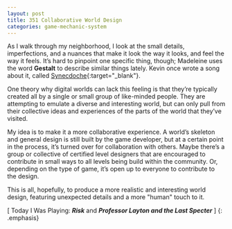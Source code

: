 ```yaml
---
layout: post
title: 351 Collaborative World Design
categories: game-mechanic-system
---
```

As I walk through my neighborhood, I look at the small details, imperfections, and a nuances that make it look the way it looks, and feel the way it feels.  It’s hard to pinpoint one specific thing, though; Madeleine uses the word **Gestalt** to describe similar things lately.  Kevin once wrote a song about it, called [Synecdoche](/music/synecdoche_d2.mp3 "Synecdoche"){:target="_blank"}.

One theory why digital worlds can lack this feeling is that they’re typically created all by a single or small group of like-minded people. They are attempting to emulate a diverse and interesting world, but can only pull from their collective ideas and experiences of the parts of the world that they’ve visited.

My idea is to make it a more collaborative experience.  A world’s skeleton and general design is still built by the game developer, but at a certain point in the process, it’s turned over for collaboration with others.  Maybe there’s a group or collective of certified level designers that are encouraged to contribute in small ways to all levels being build within the community.  Or, depending on the type of game, it’s open up to everyone to contribute to the design.

This is all, hopefully, to produce a more realistic and interesting world design, featuring unexpected details and a more "human" touch to it.

[ Today I Was Playing: ***Risk*** and ***Professor Layton and the Last Specter*** ]
{: .emphasis}